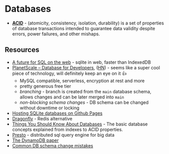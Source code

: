 # Databases

- [**ACID**](https://en.wikipedia.org/wiki/ACID) - (atomicity, consistency, isolation, durability) is a set of properties of database transactions intended to guarantee data validity despite errors, power failures, and other mishaps.


## Resources

- [A future for SQL on the web](https://jlongster.com/future-sql-web) - sqlite in web, faster than IndexedDB
- [PlanetScale – Database for Developers](https://www.planetscale.com/blog/announcing-planetscale-the-database-for-developers), ([HN](https://news.ycombinator.com/item?id=27197873)) - seems like a super cool piece of technology, will definitely keep an eye on it 👍
  - MySQL compatible, serverless, encryption at rest and more
  - pretty generous free tier
  - _branching_ - branch is created from the `main` database schema, allows changes and can be later merged into `main`
  - _non-blocking schema changes_ - DB schema can be changed without downtime or locking
- [Hosting SQLite databases on Github Pages](https://phiresky.github.io/blog/2021/hosting-sqlite-databases-on-github-pages/)
- [Dragonfly](https://github.com/dragonflydb/dragonfly) - Redis alternative
- [Things You Should Know About Databases](https://architecturenotes.co/things-you-should-know-about-databases/) -
  The basic database concepts explained from indexes to ACID properties.
- [Presto](https://prestodb.io) - distributed sql query engine for big data
- [The DynamoDB paper](https://brooker.co.za/blog/2022/07/12/dynamodb.html)
- [Common DB schema change mistakes](https://postgres.ai/blog/20220525-common-db-schema-change-mistakes)

